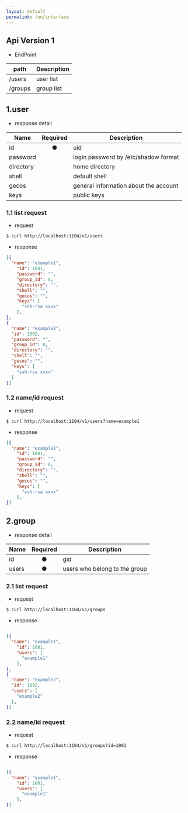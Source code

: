 ```yaml
---
layout: default
permalink: /en/interface
---
```


## Api Version 1

- EndPoint

|path|Description|
|---|---|
|/users | user list|
|/groups |group list|

## 1.user

- response detail

|Name|Required|Description|
|---|:---:|---|
|id|●|uid|
|password||login password by /etc/shadow format|
|directory||home directory|
|shell||default shell|
|gecos||general information about the account|
|keys||public keys|

### 1.1 list request

- request

```
$ curl http://localhost:1104/v1/users
```

- response

```json
[{
  "name": "example1",
    "id": 1001,
    "password": "",
    "group_id": 0,
    "directory": "",
    "shell": "",
    "gecos": "",
    "keys": [
      "ssh-rsa xxxx"
    ],
},
{
  "name": "example2",
  "id": 1002,
  "password": "",
  "group_id": 0,
  "directory": "",
  "shell": "",
  "gecos": "",
  "keys": [
    "ssh-rsa xxxx"
  ]
}]
```


### 1.2 name/id request

- request

```
$ curl http://localhost:1104/v1/users?name=example1
```

- response

```json
[{
  "name": "example1",
    "id": 1001,
    "password": "",
    "group_id": 0,
    "directory": "",
    "shell": "",
    "gecos": "",
    "keys": [
      "ssh-rsa xxxx"
    ],
}]

```

## 2.group

- response detail

|Name|Required|Description|
|---|:---:|---|
|id|●|gid|
|users|●|users who belong to the group|


### 2.1 list request

- request

```
$ curl http://localhost:1104/v1/groups
```

- response

```json

[{
  "name": "example1",
    "id": 1001,
    "users": [
      "example1"
    ],
},
{
  "name": "example2",
  "id": 1002,
  "users": [
    "example2"
  ],
}]

```

### 2.2 name/id request

- request

```
$ curl http://localhost:1104/v1/groups?id=1001
```

- response

```json

[{
  "name": "example1",
    "id": 1001,
    "users": [
      "example1"
    ],
}]

```
